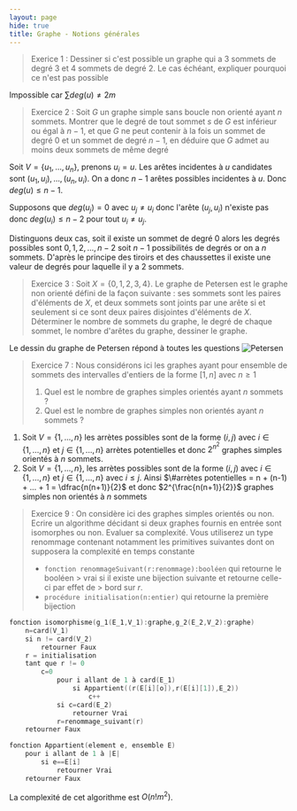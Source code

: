 ```yaml
---
layout: page
hide: true
title: Graphe - Notions générales
---
```


> Exerice 1 : Dessiner si c'est possible un graphe qui a 3 sommets de degré 3 et
> 4 sommets de degré 2. Le cas échéant, expliquer pourquoi ce n'est pas possible

Impossible car $\sum deg(u) \neq 2 m$

> Exercice 2 : Soit $G$ un graphe simple sans boucle non orienté ayant $n$
> sommets. Montrer que le degré de tout sommet $s$ de $G$ est inférieur ou
> égal à $n-1$, et que $G$ ne peut contenir à la fois un sommet de degré
> $0$ et un sommet de degré $n-1$, en déduire que $G$ admet au moins deux
> sommets de même degré

Soit $V=\{u_1,...,u_n\}$, prenons $u_i=u$. Les arêtes incidentes à $u$
candidates sont $(u_1,u_i),...,(u_n,u_i)$. On a donc $n-1$ arêtes possibles
incidentes à $u$. Donc $deg(u)\leq n-1$.

Supposons que $deg(u_j)=0$ avec $u_j \neq u_i$ donc l'arête $(u_j,u_i)$
n'existe pas donc $deg(u_i) \leq n-2$ pour tout $u_i \neq u_j$.

Distinguons deux cas, soit il existe un sommet de degré 0 alors les degrés
possibles sont $0,1,2,...,n-2$ soit $n-1$ possibilités de degrés or on a
$n$ sommets. D'après le principe des tiroirs et des chaussettes il existe une
valeur de degrés pour laquelle il y a 2 sommets.

> Exercice 3 : Soit $X=\{0,1,2,3,4\}$. Le graphe de Petersen est le graphe non
> orienté défini de la façon suivante : ses sommets sont les paires d'éléments
> de $X$, et deux sommets sont joints par une arête si et seulement si ce sont
> deux paires disjointes d'éléments de $X$. Déterminer le nombre de sommets du
> graphe, le degré de chaque sommet, le nombre d'arêtes du graphe, dessiner le
> graphe.

Le dessin du graphe de Petersen répond à toutes les questions
![Petersen](https://upload.wikimedia.org/wikipedia/commons/thumb/9/90/Petersen_graph_3-coloring.svg/220px-Petersen_graph_3-coloring.svg.png)

> Exercice 7 : Nous considérons ici les graphes ayant pour ensemble de sommets
> des intervalles d'entiers de la forme $[1,n]$ avec $n \geq 1$
>
> 1. Quel est le nombre de graphes simples orientés ayant $n$ sommets ?
> 2. Quel est le nombre de graphes simples non orientés ayant $n$ sommets ?

1. Soit $V=\{1,...,n\}$ les arrètes possibles sont de la forme $(i,j)$ avec
   $i \in \{1,...,n\}$ et $j \in \{1,...,n\}$ arrètes potentielles et donc
   $2^{n^2}$ graphes simples orientés à $n$ sommets.
2. Soit $V=\{1,...,n\}$, les arrètes possibles sont de la forme $(i,j)$ avec
   $i \in \{1,...,n\}$ et $j \in \{1,...,n\}$ avec $i \leq j$. Ainsi
   $\#arrètes potentielles = n + (n-1) + ... + 1 = \dfrac{n(n+1)}{2}$ et donc
   $2^{\frac{n(n+1)}{2}}$ graphes simples non orientés à $n$ sommets

> Exercice 9 : On considère ici des graphes simples orientés ou non. Ecrire un
> algorithme décidant si deux graphes fournis en entrée sont isomorphes ou non.
> Evaluer sa complexité. Vous utiliserez un type renommage contenant notamment
> les primitives suivantes dont on supposera la complexité en temps constante
>
> - `fonction renommageSuivant(r:renommage):booléen` qui retourne le booléen
    > vrai si il existe une bijection suivante et retourne celle-ci par effet de
    > bord sur $r$.
> - `procédure initialisation(n:entier)` qui retourne la première bijection

```c
fonction isomorphisme(g_1(E_1,V_1):graphe,g_2(E_2,V_2):graphe)
    n=card(V_1)
    si n != card(V_2)
        retourner Faux
    r = initialisation
    tant que r != 0
        c=0
            pour i allant de 1 à card(E_1)
                si Appartient((r(E[i][o]),r(E[i][1]),E_2))
                    c++
            si c=card(E_2)
                retourner Vrai
            r=renommage_suivant(r)
    retourner Faux

fonction Appartient(element e, ensemble E)
    pour i allant de 1 à |E|
        si e==E[i]
            retourner Vrai
    retourner Faux
```

La complexité de cet algorithme est $O(n!m^2)$.
